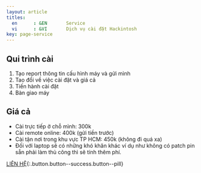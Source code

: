 ```yaml
---
layout: article
titles:
  en      : &EN       Service
  vi      : &VI       Dịch vụ cài đặt Hackintosh
key: page-service
---
```



## Qui trình cài
1. Tạo report thông tin cấu hình máy và gửi mình
2. Tao đổi về việc cài đặt và giá cả
3. Tiến hành cài đặt
4. Bàn giao máy

## Giá cả
- Cài trực tiếp ở chỗ mình: 300k
- Cài remote online: 400k (gửi tiền trước)
- Cài tận nơi trong khu vực TP HCM: 450k (không đi quá xa)
- Đối với laptop sẽ có những khó khăn khác ví dụ như không có patch pin sẵn phải làm thủ công thì sẽ tính thêm phí.

[LIÊN HỆ](/contact){:.button.button--success.button--pill}
